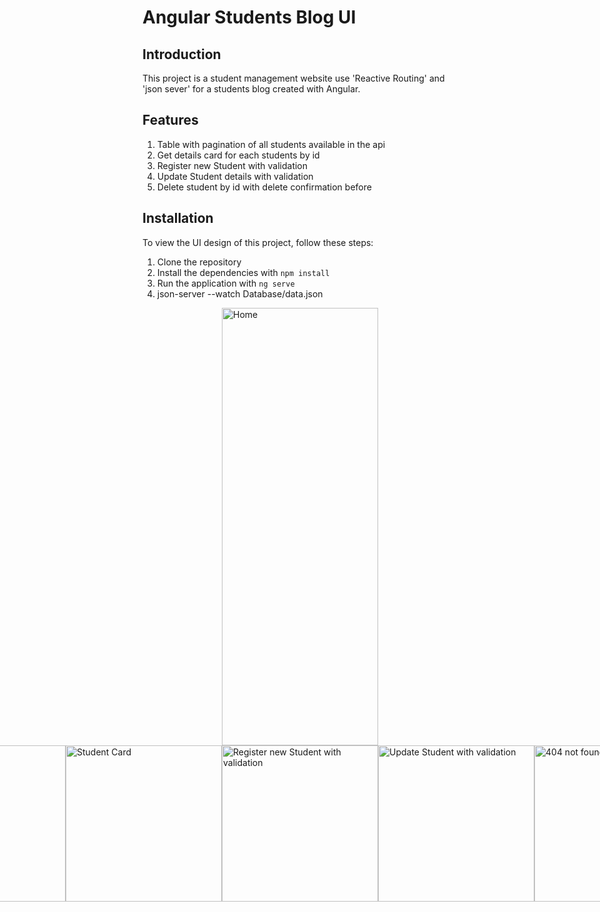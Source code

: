 # Angular Students Blog UI

## Introduction
This project is a student management website use 'Reactive Routing' and 'json sever' for a students blog created with Angular.

## Features
1. Table with pagination of all students available in the api
2. Get details card for each students by id 
3. Register new Student with validation
4. Update Student details with validation
5. Delete student by id with delete confirmation before



## Installation
To view the UI design of this project, follow these steps:

1. Clone the repository
2. Install the dependencies with `npm install`
3. Run the application with `ng serve`
4. json-server --watch Database/data.json


<div style="display:flex; justify-content:center;">
  <img src="https://user-images.githubusercontent.com/63107268/235277461-c730590d-a483-47cd-a4f1-abf595c17985.png" width="250" height="700" alt="Home">
</div>

<div style="display:flex; justify-content:center;">
    <img src="https://user-images.githubusercontent.com/63107268/235277535-456fb176-287a-4a8a-8080-de07a0635ab2.png" width="250" height="250" alt="Table of Students">
  <img src="https://user-images.githubusercontent.com/63107268/235277552-547f599a-3082-4e9e-9f94-6551c0cd3530.png" width="250" height="250" alt="Student Card">
  <img src="(https://user-images.githubusercontent.com/63107268/235277472-fa36f2b6-bb1d-4de9-abfd-5b81cc7884c4.png" width="250" height="250" alt="Register new Student with validation">
  <img src="https://user-images.githubusercontent.com/63107268/235277522-2cabdd7f-15f6-4cd6-9f18-b99a8fea2d70.png" width="250" height="250" alt="Update Student with validation">
    <img src="https://user-images.githubusercontent.com/63107268/235277560-715e855b-ea5c-4f71-a32b-bbff6b5fedaf.png" width="250" height="250" alt="404 not found">
</div>














